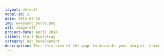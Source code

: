 ```yaml
---
layout: default
modal-id: 2
date: 2014-07-16
img: никакого_роста.png
alt: image-alt
project-date: April 2014
client: Start Bootstrap
category: Web Development
description: Тест this area of the page to describe your project. Lorem ipsum dolor sit amet, consectetur adipisicing elit. Mollitia neque assumenda ipsam nihil, molestias magnam, recusandae quos quis inventore quisquam velit asperiores, vitae? Reprehenderit soluta, eos quod consequuntur itaque. Nam.
---
```

